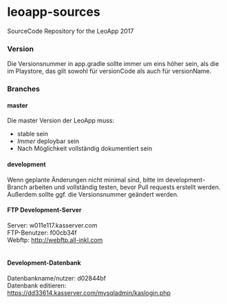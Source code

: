 # leoapp-sources
SourceCode Repository for the LeoApp 2017

### Version
Die Versionsnummer in app.gradle sollte immer um eins höher sein, als die im Playstore, das gilt sowohl für versionCode als auch für versionName.

### Branches

#### master
Die master Version der LeoApp muss:

+ stable sein
+ *Immer* deploybar sein
+ Nach Möglichkeit vollständig dokumentiert sein

#### development
Wenn geplante Änderungen nicht minimal sind, bitte im development-Branch arbeiten und vollständig testen, bevor Pull requests erstellt werden. Außerdem sollte ggf. die Versionsnummer geändert werden.

#### FTP Development-Server
Server: w011e117.kasserver.com<br/>
FTP-Benutzer: f00cb34f<br/>
Webftp: http://webftp.all-inkl.com<br/>
<br/>

#### Development-Datenbank
Datenbankname/nutzer: d02844bf<br/>
Datenbank editieren: https://dd33614.kasserver.com/mysqladmin/kaslogin.php<br/>
